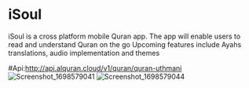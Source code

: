 # iSoul
iSoul is a cross platform mobile Quran app. The app will enable users to read and understand Quran on the go
Upcoming features include
Ayahs translations, audio implementation and themes

#Api:http://api.alquran.cloud/v1/quran/quran-uthmani
![Screenshot_1698579041](https://github.com/Usmandankama/iSoul/assets/104586608/02397346-289b-4cd7-b000-cb1a9ea74ed7)
![Screenshot_1698579044](https://github.com/Usmandankama/iSoul/assets/104586608/71bfc930-be5c-4781-a6f3-3ffea991a73d)
